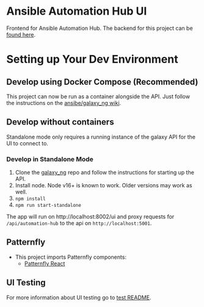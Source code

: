 # Ansible Automation Hub UI

Frontend for Ansible Automation Hub. The backend for this project can be [found here](https://github.com/ansible/galaxy_ng/).

# Setting up Your Dev Environment

## Develop using Docker Compose (Recommended)

This project can now be run as a container alongside the API. Just follow the instructions on the [ansibe/galaxy_ng wiki](https://github.com/ansible/galaxy_ng/wiki/Development-Setup).

## Develop without containers

Standalone mode only requires a running instance of the galaxy API for the UI to connect to.

### Develop in Standalone Mode

1. Clone the [galaxy_ng](https://github.com/ansible/galaxy_ng) repo and follow the instructions for starting up the API.
2. Install node. Node v16+ is known to work. Older versions may work as well.
3. `npm install`
4. `npm run start-standalone`

The app will run on http://localhost:8002/ui and proxy requests for `/api/automation-hub` to the api on `http://localhost:5001`.

## Patternfly

- This project imports Patternfly components:
  - [Patternfly React](https://github.com/patternfly/patternfly-react)

## UI Testing

For more information about UI testing go to [test README](https://github.com/ansible/ansible-hub-ui/tree/master/test/README.md).
